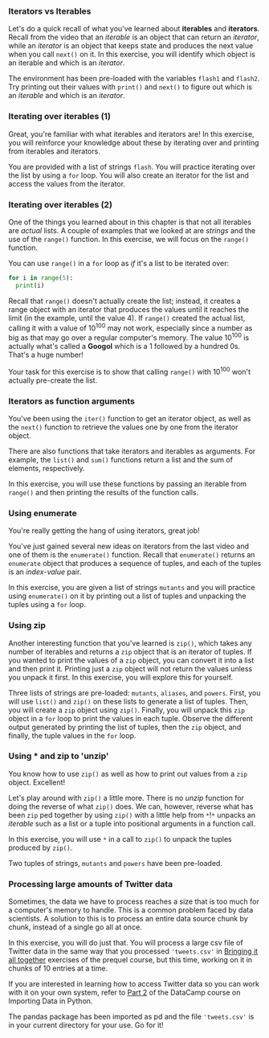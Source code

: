 ### Iterators vs Iterables
Let's do a quick recall of what you've learned about **iterables** and **iterators**. Recall from the video that an *iterable* is an object that can return an *iterator*, while an *iterator* is an object that keeps state and produces the next value when you call `next()` on it. In this exercise, you will identify which object is an iterable and which is an *iterator*.

The environment has been pre-loaded with the variables `flash1` and `flash2`. Try printing out their values with `print()` and `next()` to figure out which is an *iterable* and which is an *iterator*.

### Iterating over iterables (1)
Great, you're familiar with what iterables and iterators are! In this exercise, you will reinforce your knowledge about these by iterating over and printing from iterables and iterators.

You are provided with a list of strings `flash`. You will practice iterating over the list by using a `for` loop. You will also create an iterator for the list and access the values from the iterator.

### Iterating over iterables (2)
One of the things you learned about in this chapter is that not all iterables are *actual* lists. A couple of examples that we looked at are *strings* and the use of the `range()` function. In this exercise, we will focus on the `range()` function.

You can use `range()` in a `for` loop as *if* it's a list to be iterated over:

```python
for i in range(5):
  print(i)
```

Recall that `range()` doesn't actually create the list; instead, it creates a range object with an iterator that produces the values until it reaches the limit (in the example, until the value 4). If `range()` created the actual list, calling it with a value of 10<sup>100</sup> may not work, especially since a number as big as that may go over a regular computer's memory. The value 10<sup>100</sup> is actually what's called a **Googol** which is a 1 followed by a hundred 0s. That's a huge number!

Your task for this exercise is to show that calling `range()` with 10<sup>100</sup> won't actually pre-create the list.

### Iterators as function arguments
You've been using the `iter()` function to get an iterator object, as well as the `next()` function to retrieve the values one by one from the iterator object.

There are also functions that take iterators and iterables as arguments. For example, the `list()` and `sum()` functions return a list and the sum of elements, respectively.

In this exercise, you will use these functions by passing an iterable from `range()` and then printing the results of the function calls.

### Using enumerate
You're really getting the hang of using iterators, great job!

You've just gained several new ideas on iterators from the last video and one of them is the `enumerate()` function. Recall that `enumerate()` returns an `enumerate` object that produces a sequence of tuples, and each of the tuples is an *index*-*value* pair.

In this exercise, you are given a list of strings `mutants` and you will practice using `enumerate()` on it by printing out a list of tuples and unpacking the tuples using a `for` loop.

### Using zip
Another interesting function that you've learned is `zip()`, which takes any number of iterables and returns a `zip` object that is an iterator of tuples. If you wanted to print the values of a `zip` object, you can convert it into a list and then print it. Printing just a `zip` object will not return the values unless you unpack it first. In this exercise, you will explore this for yourself.

Three lists of strings are pre-loaded: `mutants`, `aliases`, and `powers`. First, you will use `list()` and `zip()` on these lists to generate a list of tuples. Then, you will create a `zip` object using `zip()`. Finally, you will unpack this `zip` object in a `for` loop to print the values in each tuple. Observe the different output generated by printing the list of tuples, then the `zip` object, and finally, the tuple values in the `for` loop.

### Using * and zip to 'unzip'
You know how to use `zip()` as well as how to print out values from a `zip` object. Excellent!

Let's play around with `zip()` a little more. There is no *unzip* function for doing the reverse of what `zip()` does. We can, however, reverse what has been `zip` ped together by using `zip()` with a little help from `*`!`*` unpacks an *iterable* such as a list or a tuple into positional arguments in a function call.

In this exercise, you will use `*` in a call to `zip()` to unpack the tuples produced by `zip()`.

Two tuples of strings, `mutants` and `powers` have been pre-loaded.

### Processing large amounts of Twitter data
Sometimes, the data we have to process reaches a size that is too much for a computer's memory to handle. This is a common problem faced by data scientists. A solution to this is to process an entire data source chunk by chunk, instead of a single go all at once.

In this exercise, you will do just that. You will process a large csv file of Twitter data in the same way that you processed `'tweets.csv'` in [Bringing it all together]() exercises of the prequel course, but this time, working on it in chunks of 10 entries at a time.

If you are interested in learning how to access Twitter data so you can work with it on your own system, refer to [Part 2]() of the DataCamp course on Importing Data in Python.

The pandas package has been imported as pd and the file `'tweets.csv'` is in your current directory for your use. Go for it!

